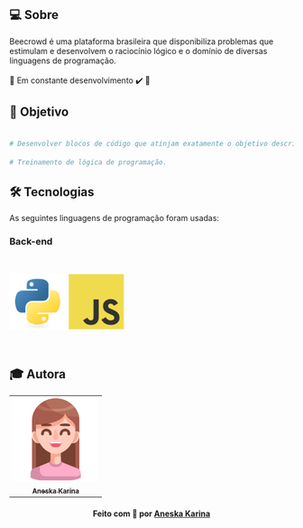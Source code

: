## 💻 Sobre

Beecrowd é uma plataforma brasileira que disponibiliza problemas que estimulam e desenvolvem o raciocínio lógico e o domínio de diversas linguagens de programação.
<br><br>
🚧 Em constante desenvolvimento ✔️ 🚧

## 🎯 Objetivo

```bash
  
# Desenvolver blocos de código que atinjam exatamente o objetivo descrito.

# Treinamento de lógica de programação.

```

## 🛠 Tecnologias

As seguintes linguagens de programação foram usadas:

### **Back-end**
<br>
<p align="left">
    <img src="https://raw.githubusercontent.com/devicons/devicon/master/icons/python/python-original.svg" alt="Python" width="100" height="100"/>
    <img src="https://raw.githubusercontent.com/devicons/devicon/master/icons/javascript/javascript-original.svg" alt="Javascript" width="100" height="100"/>
</p>
<br>

## :mortar_board: Autora

<table align="center">
    <tr>
        <td align="center">
            <a href="https://github.com/aneskak">
                <img src="mulher.png" width="150px;" alt="Imagem Desenvolvedora" />
                <br />
                <sub><b>Aneska Karina</b></sub>
            </a>
        </td>
    </tr>
</table>
<h4 align="center">
   Feito com 💖 por <a href="https://www.linkedin.com/in/aneska-karina-7521795b/" target="_blank"> Aneska Karina </a>
</h4>
